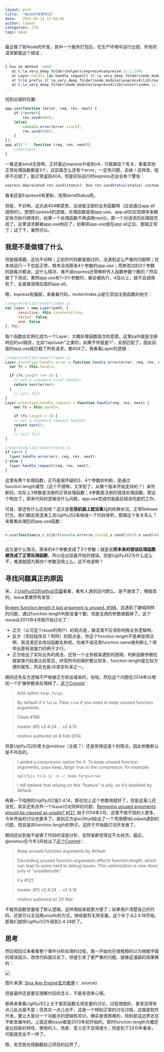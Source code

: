 ```yaml
---
layout: post
title:  "Node开发掉坑记"
date:   2015-08-14 13:00:00
author: fadeer
categories: 工作
tags: Node 
---
```


最近做了些Node的开发，其中一个服务打包后，在生产环境中运行出错，所有的请求都报这个错误：

~~~javascript
...
} has no method 'send'
   at C:\a_very_deep_folder\helpers\express4\express4.js:1:1945
   at Layer.handle [as handle_request] (C:\a_very_deep_folder\node_modules\express4\lib\router\layer.js:95:5)
   at trim_prefix (C:\a_very_deep_folder\node_modules\express4\lib\router\index.js:312:13)
   at C:\a_very_deep_folder\node_modules\express4\lib\router\index.js:280:7
...
~~~

找到出错的位置:

~~~javascript
app.use(function (error, req, res, next) {
	if (!error){
		res.send(404);
	}else{
		console.error(error.stack);
		res.send(500);
	}
});
app.all('*', function (req, res, next){
	//business
}
~~~

一看这是send无效啊，正好最近express升级到v4，可能跟这个有关，看看其他正常处理函数都是3个，这前面怎么还有个error，一定有问题，去掉！这样改，程序不出错了，能正常返回404。但是实际运行时express还会会有个警告：

~~~javascript
express deprecated res.send(status): Use res.sendStatus(status) instead helpers\express4\express4.js:105:9 
~~~

看来还是Express4有更新，改用sendStatus吧。

但是，不对啊，这光进404嘛意思，没进我注册的业务函数啊（应该通过app.all调用的）。想想Express4的逻辑，处理函数是按app.use、app.all的实现顺序来确定依次执行顺序的，如果一个处理函数不再调用next()，那一个对请求的处理就完成了。这里请求都被app.use响应了，如果把app.use放在app.all之后，那就正常了；试了下，果然可以。

我是不是做错了什么
----
但是细琢磨，这也不对啊；之前的代码都是跑过的，没遇到这么严重的问题啊；在本地运行一下也挺正常，根本没进原来4个参数的app.use；而修改过的3个参数的就每次都进，这什么情况，难不成express还带解析传入函数参数个数的？然后做了下测试，果然app.use有1~3个参数时，都会被执行，4及以上，就不会调用到了，会直接调用后面的app.all。

嗯，express有猫腻，来看看代码，router/index.js是它添加注册函数的地方：

~~~javascript
//express4/lib/router/index.js
var layer = new Layer(path, {
      sensitive: this.caseSensitive,
      strict: false,
      end: false
}, fn);
~~~

每个函数会实例化成为一个Layer，大概处理函数层次的意思。这里path就是注册响应的url路径，比如“/api/user”之类的，如果不传就是“/”，全部匹配了，因此前面的app.use就拦截了所有请求，都404了。再看看Layer的逻辑：

~~~javascript
//express4/lib/router/layer.js
Layer.prototype.handle_error = function handle_error(error, req, res, next) {
  var fn = this.handle;

  if (fn.length !== 4) {
    // not a standard error handler
    return next(error);
  }
	// call fn()
}
Layer.prototype.handle_request = function handle(req, res, next) {
	var fn = this.handle;

	if (fn.length > 3) {
	// not a standard request handler
	return next();
	}
	// call fn()
}

//express4/lib/router/route.js
if (err) {
  layer.handle_error(err, req, res, next);
} else {
  layer.handle_request(req, res, next);
}
~~~

这里有两个处理函数，正巧是我怀疑的3、4个参数的判断，是通过function.length属性（这个不错啊，又学到了，从哪个版本开始支持的？）来判断的。实际上3参数是注册的正常处理函数；4参数是注册的错误处理函数。那这个明白了，原来代码的逻辑没什么问题，app.use完成的是最后错误兜底的工作。

可是，那还有什么区别呢？这又是**在我机器上就没事儿**的经典状况。正常Release打包，我们都会用混淆工具UglifyJS2来缩减一下代码体积，那跟这个有关系么？来看看处理后的app.use函数：

~~~javascript
...
n.use(function(e,r,s){e?(console.error(e.stack),s.send(500)):s.send(404)})
...
~~~

这又是什么情况，原来的4个参数变成了3个参数；就是说**把本来的错误处理函数被改成了正常处理函数**，所以会出现最开始的错误。但是UglifyJS2为什么这么干，难道就因为第四个参数没用上么，这不地道啊？

寻找问题真正的原因
----
<!--preview-end-->
来，上[UglifyJS2的github页面][ujs.git]看看，看有人遇到这问题么、是不是改了，哪版改的。Issue里果然有发现：

[Broken function.length if last argument is unused. #188][issue188]，这遇到了跟咱同样的问题，通过function.length判断变量个数，但是无用的参数被截掉了。这个issue从2013年4月就开始讨论了：

* 正方（认可这个issue的用户）的观点是，做混淆不应该影响我业务逻辑啊。
* 反方（项目程序员？呵呵）的观点是，你这个function.length不是典型用法啊，我混淆还会改动函数名称呢，你难不成还用function.name做判断么？得举出更有说服力的例子才行。
* 正方给出了实际业务的用法、还有一个业务框架遇到的困境，判断函数参数在框架类代码里比较常见，终究所作的保护要比较多，function.length是比较方便的属性，而且也是JS语言标准之一。

期间还有反方逻辑不严格被正方抓出错来的，哈哈。然后这个问题在2014年以增加一个扩展参数来处理掉了，[这个Commit][fixargs]：

> Add option `keep_fargs`.
> 
> By default it's `false`.  Pass `true` if you need to keep unused function arguments.
> 
> Close #188.
> 
> master (#1)  v2.4.24 … v2.4.13
> 
> mishoo authored on 8 Feb 2014

但是UglifyJS2的老大@mishoo（主程？）还是觉得这是个别情况，因此参数默认是不开启的。

> I added a compressor option for it. To keep unused function arguments, pass keep_fargs: true to the compressor, for example:
> 
> `uglifyjs file.js -m -c keep-fargs=true`
> 
> I still believe that relying on this “feature” is silly, so it's disabled by default.

再看一下咱用的UglifyJS2是2.4.14，那也加上这个参数用就好了。但是这事儿还没完，其实还有另外一个Issue讨论同样的问题，[Removing unused arguments should be classed as unsafe? #121][issue121], 始于2014年2月。这里不依不饶的人更多，今年开始的讨论也更多了。直到正方@sc0ttyd给出了一个常用模块Lodash遇到的问题，而且是非function.length的例子。这终于开始能打动开发者了。

期间还扯到是不是做下代码的深度分析，显然谁都觉得这不太经济。最后，@mishoo在今年3月给出了[这个Commit][fixkeep]：

>  Keep unused function arguments by default
> 
>  Discarding unused function arguments affects function.length, which can lead to some hard to debug issues.  This optimization is now done only in "unsafemode".
> 
>  Fix #121
> 
>  master (#1)  v2.4.24 … v2.4.18
> 
>  mishoo authored on 20 Mar

不裁剪函数变量成了默认逻辑，这样用起来就更方便了；如果用户清楚自己的代码，还是可以主动用unsafe的方式，继续裁剪无用变量。这个补丁从2.4.18开始，那我们就把UglifyJS2升级到2.4.24好了。

思考
----
然后咱回过来看看整个事件分析处理的过程，我一开始也在很粗糙的以为根据字面的错误提示，改改代码就过去了，但是引发了更严重的问题。就像这漫画的效果赛的：

![](/images/fix_bug.jpg)

图片来源: [Sina App Engine官方微博](http://www.weibo.com/saet)
{: .source}

但是最终还是要去理解代码的含义，不能有侥幸心理。

那再来看看UglifyJS2上关于裁剪函数无用变量的讨论，过程很曲折，甚至显得有点儿扯淡是不是；但其实一点儿也不，这是一个特别正常的讨论过程，这就是软件开发。要让大家对一个功能点的逻辑有共识，确实是很困难的，特别是这边界还在不断发展中的。上面这俩Issue都是2013年初开始的，那时function.length大概还是比较新的特性、使用的人、场景、意义还不显得很大；但是到了2015年看来，可能就完全不一样了。

嗯，有空我也得翻翻自己项目的边界了。

[ujs.git]: https://github.com/mishoo/UglifyJS2
[issue188]: https://github.com/mishoo/UglifyJS2/issues/188
[issue121]: https://github.com/mishoo/UglifyJS2/issues/121
[fixargs]: https://github.com/mishoo/UglifyJS2/commit/ef2ef07cbd945c7a6456adedc413858145a9ed10
[fixkeep]: https://github.com/mishoo/UglifyJS2/commit/ecfd881ac6f4f62b5e8a15664fccc86271c0d003









